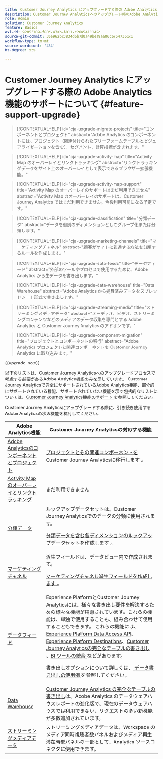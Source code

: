```yaml
---
title: Customer Journey Analytics にアップグレードする際の Adobe Analytics 機能のサポートについて
description: Customer Journey Analyticsへのアップグレード時のAdobe Analytics機能のサポートについて説明します
role: Admin
solution: Customer Journey Analytics
feature: Basics
exl-id: 92053109-f80d-47ab-b011-c28a5411149c
source-git-commit: 33e962bc3834d6b7d0a49bea9aa06c67547351c1
workflow-type: tm+mt
source-wordcount: '464'
ht-degree: 55%

---
```


# Customer Journey Analytics にアップグレードする際の Adobe Analytics 機能のサポートについて {#feature-support-upgrade}

<!-- markdownlint-disable MD034 -->

>[!CONTEXTUALHELP]
>id="cja-upgrade-migrate-projects"
>title="コンポーネントとプロジェクト"
>abstract="Adobe Analytics のコンポーネントには、プロジェクト（関連付けられたフリーフォームテーブルとビジュアライゼーションを含む）、セグメント、計算指標が含まれます。"

<!-- markdownlint-enable MD034 -->

<!-- markdownlint-disable MD034 -->

>[!CONTEXTUALHELP]
>id="cja-upgrade-activity-map"
>title="Activity Map のオーバーレイとリンクトラッキング"
>abstract="リンクトラッキングデータをサイト上のオーバーレイとして表示できるブラウザー拡張機能。"

<!-- markdownlint-enable MD034 -->

<!-- markdownlint-disable MD034 -->

>[!CONTEXTUALHELP]
>id="cja-upgrade-activity-map-support"
>title="Activity Map のオーバーレイのサポートはまだ利用できません"
>abstract="Activity Map のオーバーレイのサポートは、Customer Journey Analytics ではまだ利用できません。今後利用可能になる予定です。"

<!-- markdownlint-enable MD034 -->

<!-- markdownlint-disable MD034 -->

>[!CONTEXTUALHELP]
>id="cja-upgrade-classification"
>title="分類データ"
>abstract="データを個別のディメンションとしてグループ化または分類します。"

<!-- markdownlint-enable MD034 -->

<!-- markdownlint-disable MD034 -->

>[!CONTEXTUALHELP]
>id="cja-upgrade-marketing-channels"
>title="マーケティングチャネル"
>abstract="顧客がサイトに到達する方法を分類するルールを作成します。"

<!-- markdownlint-enable MD034 -->

<!-- markdownlint-disable MD034 -->

>[!CONTEXTUALHELP]
>id="cja-upgrade-data-feeds"
>title="データフィード"
>abstract="外部のツールやプロセスで使用するために、Adobe Analytics から生データを書き出します。"

<!-- markdownlint-enable MD034 -->

<!-- markdownlint-disable MD034 -->

>[!CONTEXTUALHELP]
>id="cja-upgrade-data-warehouse"
>title="Data Warehouse"
>abstract="Adobe Analytics から処理済みデータをスプレッドシート形式で書き出します。"

<!-- markdownlint-enable MD034 -->

<!-- markdownlint-disable MD034 -->

>[!CONTEXTUALHELP]
>id="cja-upgrade-streaming-media"
>title="ストリーミングメディアデータ"
>abstract="オーディオ、ビデオ、ストリーミングコンテンツなどのメディアのデータ収集を専門とする Adobe Analytics と Customer Journey Analytics のアドオンです。"

<!-- markdownlint-enable MD034 -->

<!-- markdownlint-disable MD034 -->

>[!CONTEXTUALHELP]
>id="cja-upgrade-component-migration"
>title="プロジェクトとコンポーネントの移行"
>abstract="Adobe Analytics プロジェクトと関連コンポーネントを Customer Journey Analytics に取り込みます。"

<!-- markdownlint-enable MD034 -->

{{upgrade-note}}

以下のリストは、Customer Journey Analyticsへのアップグレードプロセスで考慮する必要があるAdobe Analytics機能のみを示しています。 Customer Journey Analyticsで完全にサポートされているAdobe Analytics機能、部分的にサポートされている機能、サポートされていない機能を示す包括的なリストについては、[Customer Journey Analytics機能のサポート ](/help/getting-started/aa-vs-cja/cja-aa.md) を参照してください。

Customer Journey Analyticsにアップグレードする際に、引き続き使用するAdobe Analyticsの次の機能を検討してください。

| Adobe Analytics機能 | Customer Journey Analyticsの対応する機能 |
|---------|----------|
| [Adobe Analyticsのコンポーネントとプロジェクト ](https://experienceleague.adobe.com/en/docs/analytics/analyze/analysis-workspace/build-workspace-project/freeform-overview) | [ プロジェクトとその関連コンポーネントをCustomer Journey Analyticsに移行します ](https://experienceleague.adobe.com/en/docs/analytics/admin/admin-tools/component-migration/prepare-component-migration)。 |
| [Activity Map のオーバーレイとリンクトラッキング ](https://experienceleague.adobe.com/en/docs/analytics/analyze/activity-map/overview) | まだ利用できません |
| [ 分類データ ](https://experienceleague.adobe.com/en/docs/analytics/components/classifications/c-classifications) | ルックアップデータセットは、Customer Journey Analyticsでのデータの分類に使用されます。<p>[ 分類データを含む各ディメンションのルックアップデータセットを作成します ](/help/getting-started/cja-upgrade/cja-upgrade-dataset-lookup.md)。</p> |
| [マーケティングチャネル](https://experienceleague.adobe.com/en/docs/analytics/components/marketing-channels/c-getting-started-mchannel) | 派生フィールドは、データビュー内で作成されます。 <p>[ マーケティングチャネル派生フィールドを作成します ](/help/getting-started/cja-upgrade/cja-upgrade-marketing-channel.md)。</p> |
| [データフィード](https://experienceleague.adobe.com/en/docs/analytics/export/analytics-data-feed/data-feed-overview) | Experience PlatformとCustomer Journey Analyticsには、様々な書き出し要件を解決するための様々な機能が用意されています。これらの機能は、単独で使用することも、組み合わせて使用することもできます。 これらの機能には、[Experience Platform Data Access API](https://experienceleague.adobe.com/docs/experience-platform/data-access/api.html?lang=ja)、[Experience Platform Destinations](https://experienceleague.adobe.com/docs/experience-platform/destinations/ui/activate/export-datasets.html?lang=ja)、[Customer Journey Analyticsの完全なテーブルの書き出し ](/help/analysis-workspace/export/export-cloud.md)、[BI ツールの統合 ](/help/data-views/bi-extension.md) などがあります。<p>書き出しオプションについて詳しくは、[ データ書き出しの使用例 ](/help/use-cases/data-export/overview.md) を参照してください。</p> |
| [Data Warehouse](https://experienceleague.adobe.com/en/docs/analytics/export/data-warehouse/data-warehouse) | [Customer Journey Analytics の完全なテーブルの書き出し](/help/analysis-workspace/export/export-cloud.md)は、Adobe Analytics のデータウェアハウスレポートの進化版で、現在のデータウェアハウスでは利用できない、リクエストの多い新機能が多数追加されています。 |
| [ ストリーミングメディアデータ ](https://experienceleague.adobe.com/ja/docs/media-analytics/using/media-overview) | ストリーミングメディアデータは、Workspace のメディア同時視聴者数パネルおよびメディア再生滞在時間パネルの一部として、Analytics ソースコネクタに使用できます。 |
